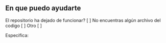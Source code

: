 ## En que puedo ayudarte 

El repositorio ha dejado de funcionar? [ ]
 No encuentras algún archivo del codigo [ ]
 Otro [ ]

Especifica:
